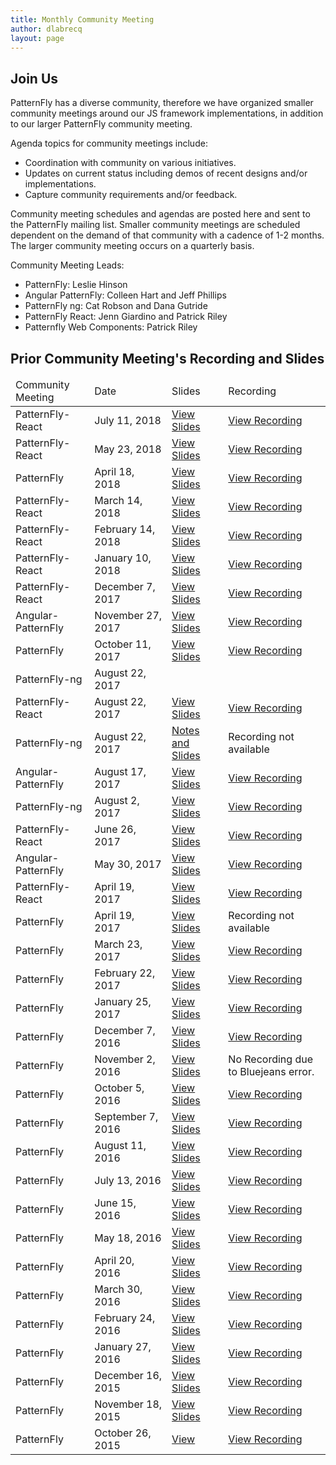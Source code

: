 ```yaml
---
title: Monthly Community Meeting
author: dlabrecq
layout: page
---
```


<h2>Join Us</h2>

<p>PatternFly has a diverse community, therefore we have organized smaller community meetings around our JS framework implementations, in addition to our larger PatternFly community meeting.</p>

<p>Agenda topics for community meetings include:</p>
<ul>
<li>Coordination with community on various initiatives.</li>
<li>Updates on current status including demos of recent designs and/or implementations.</li>
<li>Capture community requirements and/or feedback.</li>
</ul>

<p>Community meeting schedules and agendas are posted here and sent to the PatternFly mailing list. Smaller community meetings are scheduled dependent on the demand of that community with a cadence of 1-2 months. The larger community meeting occurs on a quarterly basis.</p>

<p>Community Meeting Leads:<p>
<ul>
<li>PatternFly: Leslie Hinson</li>
<li>Angular PatternFly: Colleen Hart and Jeff Phillips</li>
<li>PatternFly ng: Cat Robson and Dana Gutride</li>
<li>PatternFly React: Jenn Giardino and Patrick Riley</li>
<li>Patternfly Web Components: Patrick Riley </li>
</ul>

<!-- <h2>Upcoming Community Meetings and Agendas</h2>
<table class="table table-bordered">
  <thead>
    <tr>
      <td>Community</td>
      <td>Next Meeting</td>
      <td>Video Conference Link</td>
      <td>Call Info</td>
      <td>Agenda</td>
    </tr>
  </thead>

  <tbody>
    <tr>
      <td>PatternFly-React</td>
      <td>Wednesday, May 23, 2018 at 10:00am EDT</td>
      <td><a target="blank" href="https://bluejeans.com/259952429">https://bluejeans.com/259952429</a></td>
      <td>Dial: 1-888-847-2201, ID: 259952429 or <a href="http://bluejeans.com/premium-numbers">See all numbers</a></td>
      <td><a target="blank" href="https://github.com/patternfly/patternfly-react/wiki/PatternFly-React-Community-Meeting">View Agenda</a></td>
    </tr>
  </tbody>
</table> -->


<h2>Prior Community Meeting's Recording and Slides</h2>
<table class="table table-bordered">
  <thead>
    <tr>
      <td>Community Meeting</td>
      <td>Date</td>
      <td>Slides</td>
      <td>Recording</td>
    </tr>
  </thead>

  <tbody>
    <tr>
      <td>PatternFly-React</td>
      <td>July 11, 2018</td>
      <td><a href="https://www.dropbox.com/s/wtbhgg3a3nies7o/PatternFly-React-2018-07.pdf?dl=0">View Slides</a></td>
      <td><a target="blank" href="https://bluejeans.com/s/l5Fow">View Recording</a></td>
    </tr>
    <tr>
      <td>PatternFly-React</td>
      <td>May 23, 2018</td>
      <td><a href="https://www.dropbox.com/s/xxb6dkx58otuhqp/PatternFly-React-2018-05.pdf?dl=0">View Slides</a></td>
      <td><a target="blank" href="https://bluejeans.com/s/Mu9gu/">View Recording</a></td>
    </tr>
    <tr>
      <td>PatternFly</td>
      <td>April 18, 2018</td>
      <td><a href="https://github.com/patternfly/patternfly-design/blob/master/resources/community-meetings/patternfly-community/2018-18-04-slides.pdf">View Slides</a></td>
      <td><a target="blank" href="https://bluejeans.com/s/nC@i5">View Recording</a></td>
    </tr>
    <tr>
      <td>PatternFly-React</td>
      <td>March 14, 2018</td>
      <td><a href="https://www.dropbox.com/s/wjjt7icc4ke9e34/PatternFly-React-2018-03.pdf?dl=0">View Slides</a></td>
      <td><a target="blank" href="https://bluejeans.com/s/EdHuv">View Recording</a></td>
    </tr>
    <tr>
      <td>PatternFly-React</td>
      <td>February 14, 2018</td>
      <td><a href="https://www.dropbox.com/s/z7wp6iauoqcn03y/PatternFly-React-2018-02.pdf?dl=0">View Slides</a></td>
      <td><a target="blank" href="https://bluejeans.com/s/lcwq0">View Recording</a></td>
    </tr>
    <tr>
      <td>PatternFly-React</td>
      <td>January 10, 2018</td>
      <td><a href="https://www.dropbox.com/s/s2n3u98wk38hcg1/PatternFly-React-2018-01.pdf?dl=0">View Slides</a></td>
      <td><a target="blank" href="https://bluejeans.com/s/r2TX1/">View Recording</a></td>
    </tr>
    <tr>
      <td>PatternFly-React</td>
      <td>December 7, 2017</td>
      <td><a href="https://www.dropbox.com/s/flk4mqekmfwjupr/PatternFly-React-2017-12.pdf?dl=0">View Slides</a></td>
      <td><a target="blank" href="https://bluejeans.com/s/vsHaD">View Recording</a></td>
    </tr>
    <tr>
      <td>Angular-PatternFly</td>
      <td>November 27, 2017</td>
      <td><a href="https://github.com/patternfly/patternfly-design/blob/master/resources/community-meetings/angular-patternfly-community/angular-patternfly-community-meeting-11-2017.pdf">View Slides</a></td>
      <td><a target="blank" href="https://bluejeans.com/s/iTNph">View Recording</a></td>
    </tr>
    <tr>
      <td>PatternFly</td>
      <td>October 11, 2017</td>
      <td><a href="https://github.com/patternfly/patternfly-design/blob/master/resources/community-meetings/patternfly-community/2017-10-slides.pdf">View Slides</a></td>
      <td><a target="blank" href="https://bluejeans.com/s/foJTO/">View Recording</a></td>
    </tr>
    <tr>
      <td>PatternFly-ng</td>
      <td>August 22, 2017</td>
      <td></td>
      <td></td>
    </tr>
    <tr>
      <td>PatternFly-React</td>
      <td>August 22, 2017</td>
      <td><a href="https://www.dropbox.com/s/vfm3ra52zvuny46/PatternFly-React-2017-08.pdf?dl=0">View Slides</a></td>
      <td><a target="blank" href="https://bluejeans.com/s/gvCY5">View Recording</a></td>
    </tr>
    <tr>
      <td>PatternFly-ng</td>
      <td>August 22, 2017</td>
      <td><a href="https://github.com/patternfly/patternfly-ng/blob/master/resources/community-meetings/2017-08-22_communitymtg_notes.md">Notes and Slides</a></td>
      <td>Recording not available</td>
    </tr>
    <tr>
      <td>Angular-PatternFly</td>
      <td>August 17, 2017</td>
      <td><a href="https://github.com/patternfly/patternfly-design/blob/master/resources/community-meetings/angular-patternfly-community/angular-patternfly-community-meeting-08-2017.pdf">View Slides</a></td>
      <td><a target="blank" href="https://bluejeans.com/s/sPZk/">View Recording</a></td>
    </tr>
    <tr>
      <td>PatternFly-ng</td>
      <td>August 2, 2017</td>
      <td><a href="https://github.com/patternfly/patternfly-ng/blob/master/resources/community-meetings/2017-08-02_communitymtg_slides.pdf">View Slides</a></td>
      <td><a target="blank" href="https://bluejeans.com/s/23_w6">View Recording</a></td>
    </tr>
    <tr>
      <td>PatternFly-React</td>
      <td>June 26, 2017</td>
      <td><a href="https://www.dropbox.com/s/f4ho9bhcrclyozq/PatternFly%20React%20June%202017%20Update.pdf?dl=0">View Slides</a></td>
      <td><a target="blank" href="https://bluejeans.com/s/mwqtB/">View Recording</a></td>
    </tr>
    <tr>
      <td>Angular-PatternFly</td>
      <td>May 30, 2017</td>
      <td><a href="https://www.dropbox.com/s/3be8hm94oyi3vz1/May%202017%20Angular%20PatternFly%20Community%20Meeting.pdf?dl=0">View Slides</a></td>
      <td><a target="blank" href="https://bluejeans.com/s/rHmNY/">View Recording</a></td>
    </tr>
    <tr>
      <td>PatternFly-React</td>
      <td>April 19, 2017</td>
      <td><a href="https://docs.google.com/presentation/d/1CZA5OAYwQGUSn6BO8wtJC3b-0OVlVlu6HvKooLU5pNE/edit#slide=id.g1cf4dff9ec_0_299">View Slides</a></td>
      <td><a target="blank" href="https://bluejeans.com/s/vBR02">View Recording</a></td>
    </tr>
    <tr>
      <td>PatternFly</td>
      <td>April 19, 2017</td>
      <td><a href="https://github.com/patternfly/patternfly-design/blob/master/resources/community-meetings/patternfly-community/2017-04-slides.pdf">View Slides</a></td>
      <td>Recording not available</td>
    </tr>
    <tr>
      <td>PatternFly</td>
      <td>March 23, 2017</td>
      <td><a href="https://github.com/patternfly/patternfly-design/blob/master/resources/community-meetings/patternfly-community/2017-03-slides.pdf">View Slides</a></td>
      <td><a target="blank" href="https://bluejeans.com/s/Xj1Cr">View Recording</a></td>
    </tr>
    <tr>
      <td>PatternFly</td>
      <td>February 22, 2017</td>
      <td><a href="https://github.com/patternfly/patternfly-design/blob/master/resources/community-meetings/patternfly-community/2017-02-slides.pdf">View Slides</a></td>
      <td><a target="blank" href="https://bluejeans.com/s/Cnu5T/">View Recording</a></td>
    </tr>
    <tr>
      <td>PatternFly</td>
      <td>January 25, 2017</td>
      <td><a href="https://github.com/patternfly/patternfly-design/blob/master/resources/community-meetings/patternfly-community/2017-01-slides.pdf">View Slides</a></td>
      <td><a target="blank" href="https://bluejeans.com/s/UQbyU/">View Recording</a></td>
    </tr>
    <tr>
      <td>PatternFly</td>
      <td>December 7, 2016</td>
      <td><a href="https://www.dropbox.com/s/kknzi0altkcd6fy/PatternFly%20Community%20Meeting%202016-12.pdf?dl=0">View Slides</a></td>
      <td><a target="blank" href="https://bluejeans.com/s/tvGXE/">View Recording</a></td>
    </tr>
    <tr>
      <td>PatternFly</td>
      <td>November 2, 2016</td>
      <td><a href="https://www.dropbox.com/s/q9sue4oqeb9rzd9/PatternFly%20Community%20Meeting%202016-11.pdf?dl=0">View Slides</a></td>
      <td>No Recording due to Bluejeans error.</td>
    </tr>
    <tr>
      <td>PatternFly</td>
      <td>October 5, 2016</td>
      <td><a href="https://www.dropbox.com/s/bw81zc0cguag7z7/PatternFly%20Community%20Meeting%202016-10.pdf?dl=0">View Slides</a></td>
      <td><a target="blank" href="https://bluejeans.com/s/PZdLS/">View Recording</a></td>
    </tr>
    <tr>
      <td>PatternFly</td>
      <td>September 7, 2016</td>
      <td><a href="https://www.dropbox.com/s/fp3p58n9wmfgnvt/PatternFly%20Community%20Meeting%202016-09.pdf?dl=0">View Slides</a></td>
      <td><a target="blank" href="https://bluejeans.com/s/aNH4r/">View Recording</a></td>
    </tr>
    <tr>
      <td>PatternFly</td>
      <td>August 11, 2016</td>
      <td><a href="https://www.dropbox.com/s/avsmiitfjko7l7t/PatternFly%20Community%20Meeting%202016-08.pdf?dl=0">View Slides</a></td>
      <td><a target="blank" href="https://bluejeans.com/s/aa4d/">View Recording</a></td>
    </tr>
    <tr>
      <td>PatternFly</td>
      <td>July 13, 2016</td>
      <td><a href="https://www.dropbox.com/s/fnoy4qkvd18vk67/PatternFly%20Community%20Meeting%202016-07.pdf?dl=0">View Slides</a></td>
      <td><a target="blank" href="https://bluejeans.com/s/a27m/">View Recording</a></td>
    </tr>
    <tr>
      <td>PatternFly</td>
      <td>June 15, 2016</td>
      <td><a href="https://www.dropbox.com/s/yg9u0lp2kziqzqb/PatternFly%20Community%20Meeting%202016-06.pdf?dl=0">View Slides</a></td>
      <td><a target="blank" href="https://bluejeans.com/s/9PLG/">View Recording</a></td>
    </tr>
    <tr>
      <td>PatternFly</td>
      <td>May 18, 2016</td>
      <td><a href="https://www.dropbox.com/s/gg2w5wls8kvd2lj/PatternFly%20Community%20Meeting%202016-05%20%281%29.pdf?dl=0">View Slides</a></td>
      <td><a target="blank" href="https://bluejeans.com/s/9FhO/">View Recording</a></td>
    </tr>
    <tr>
      <td>PatternFly</td>
      <td>April 20, 2016</td>
      <td><a href="https://www.dropbox.com/s/ou05dnqzy0zyxct/PatternFly%20Community%20Meeting%202016-04.pdf?dl=0">View Slides</a></td>
      <td><a target="blank" href="https://bluejeans.com/s/9w4A/">View Recording</a></td>
    </tr>
    <tr>
      <td>PatternFly</td>
      <td>March 30, 2016</td>
      <td><a href="https://www.dropbox.com/s/f0c69ai4ec2sjst/PatternFly%20Community%20Meeting%202016-03.pdf?dl=0">View Slides</a></td>
      <td><a target="blank" href="https://bluejeans.com/s/9mQW/">View Recording</a></td>
    </tr>
    <tr>
      <td>PatternFly</td>
      <td>February 24, 2016</td>
      <td><a href="https://www.dropbox.com/s/lh6ws2xblzv1cl1/PatternFly%20Community%20Meeting%202016-02.pdf?dl=0">View Slides</a></td>
      <td><a target="blank" href="https://bluejeans.com/s/9aM0/">View Recording</a></td>
    </tr>
    <tr>
      <td>PatternFly</td>
      <td>January 27, 2016</td>
      <td><a href="https://www.dropbox.com/s/z5e2obske4tl15t/PatternFly%20Community%20Meeting%202016-01.pdf?dl=0">View Slides</a></td>
      <td><a target="blank" href="https://bluejeans.com/s/91SG/">View Recording</a></td>
    </tr>
    <tr>
      <td>PatternFly</td>
      <td>December 16, 2015</td>
      <td><a href="https://www.dropbox.com/s/hwdoxrnlqmvqmp0/PatternFly%20Community%20Meeting%202015-12.pdf?dl=0">View Slides</a></td>
      <td><a target="blank" href="https://bluejeans.com/s/8Wh4/">View Recording</a></td>
    </tr>
    <tr>
      <td>PatternFly</td>
      <td>November 18, 2015</td>
      <td><a target="blank" href="https://www.dropbox.com/s/s156g46b3dvfyo1/PatternFly%20Community%20Meeting%202015-11.pdf?dl=0">View Slides</a></td>
      <td><a target="blank" href="https://bluejeans.com/s/8Per/">View Recording</a></td>
    </tr>
    <tr>
      <td>PatternFly</td>
      <td>October 26, 2015</td>
      <td><a target="blank" href="https://www.dropbox.com/s/9dgu2bu781o0bh2/PatternFly%20Community%20Meeting%202015-10.pdf?dl=0">View </a></td>
      <td><a target="blank" href="https://bluejeans.com/s/8KyT/">View Recording</a></td>
    </tr>
  </tbody>
</table>
